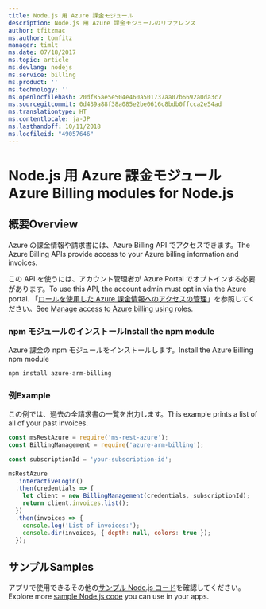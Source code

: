 ```yaml
---
title: Node.js 用 Azure 課金モジュール
description: Node.js 用 Azure 課金モジュールのリファレンス
author: tfitzmac
ms.author: tomfitz
manager: timlt
ms.date: 07/18/2017
ms.topic: article
ms.devlang: nodejs
ms.service: billing
ms.product: ''
ms.technology: ''
ms.openlocfilehash: 20df85ae5e504e460a501737aa07b6692a0da3c7
ms.sourcegitcommit: 0d439a88f38a085e2be0616c8bdb0ffcca2e54ad
ms.translationtype: HT
ms.contentlocale: ja-JP
ms.lasthandoff: 10/11/2018
ms.locfileid: "49057646"
---
```

# <a name="azure-billing-modules-for-nodejs"></a><span data-ttu-id="6a64a-103">Node.js 用 Azure 課金モジュール</span><span class="sxs-lookup"><span data-stu-id="6a64a-103">Azure Billing modules for Node.js</span></span>

## <a name="overview"></a><span data-ttu-id="6a64a-104">概要</span><span class="sxs-lookup"><span data-stu-id="6a64a-104">Overview</span></span>
<span data-ttu-id="6a64a-105">Azure の課金情報や請求書には、Azure Billing API でアクセスできます。</span><span class="sxs-lookup"><span data-stu-id="6a64a-105">The Azure Billing APIs provide access to your Azure billing information and invoices.</span></span>

<span data-ttu-id="6a64a-106">この API を使うには、アカウント管理者が Azure Portal でオプトインする必要があります。</span><span class="sxs-lookup"><span data-stu-id="6a64a-106">To use this API, the account admin must opt in via the Azure portal.</span></span> <span data-ttu-id="6a64a-107">「[ロールを使用した Azure 課金情報へのアクセスの管理](https://docs.microsoft.com/azure/billing/billing-manage-access)」を参照してください。</span><span class="sxs-lookup"><span data-stu-id="6a64a-107">See [Manage access to Azure billing using roles](https://docs.microsoft.com/azure/billing/billing-manage-access).</span></span>

### <a name="install-the-npm-module"></a><span data-ttu-id="6a64a-108">npm モジュールのインストール</span><span class="sxs-lookup"><span data-stu-id="6a64a-108">Install the npm module</span></span> 

<span data-ttu-id="6a64a-109">Azure 課金の npm モジュールをインストールします。</span><span class="sxs-lookup"><span data-stu-id="6a64a-109">Install the Azure Billing npm module</span></span> 

```bash
npm install azure-arm-billing
```
### <a name="example"></a><span data-ttu-id="6a64a-110">例</span><span class="sxs-lookup"><span data-stu-id="6a64a-110">Example</span></span> 
 
<span data-ttu-id="6a64a-111">この例では、過去の全請求書の一覧を出力します。</span><span class="sxs-lookup"><span data-stu-id="6a64a-111">This example prints a list of all of your past invoices.</span></span>
 
```javascript 
const msRestAzure = require('ms-rest-azure');
const BillingManagement = require('azure-arm-billing');

const subscriptionId = 'your-subscription-id';

msRestAzure
  .interactiveLogin()
  .then(credentials => {
    let client = new BillingManagement(credentials, subscriptionId);
    return client.invoices.list();
  })
  .then(invoices => {
    console.log('List of invoices:');
    console.dir(invoices, { depth: null, colors: true });
  });
``` 


## <a name="samples"></a><span data-ttu-id="6a64a-112">サンプル</span><span class="sxs-lookup"><span data-stu-id="6a64a-112">Samples</span></span>

<span data-ttu-id="6a64a-113">アプリで使用できるその他の[サンプル Node.js コード](https://azure.microsoft.com/resources/samples/?platform=nodejs)を確認してください。</span><span class="sxs-lookup"><span data-stu-id="6a64a-113">Explore more [sample Node.js code](https://azure.microsoft.com/resources/samples/?platform=nodejs) you can use in your apps.</span></span>
